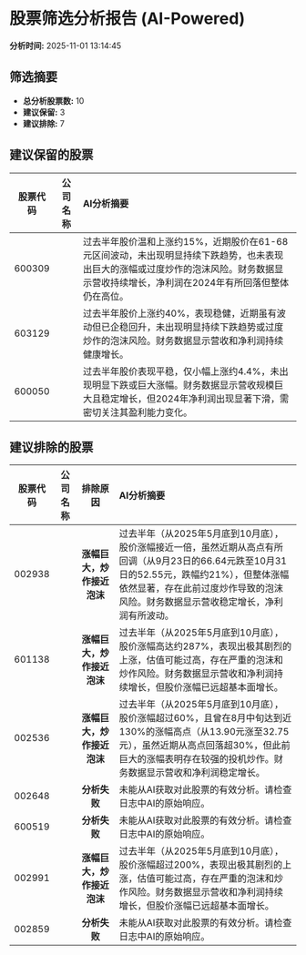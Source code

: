 # 股票筛选分析报告 (AI-Powered)

**分析时间:** 2025-11-01 13:14:45

## 筛选摘要

- **总分析股票数:** 10
- **建议保留:** 3
- **建议排除:** 7

## 建议保留的股票

| 股票代码 | 公司名称 | AI分析摘要 |
|:---:|:---:|:---|
| 600309 |  | 过去半年股价温和上涨约15%，近期股价在61-68元区间波动，未出现明显持续下跌趋势，也未表现出巨大的涨幅或过度炒作的泡沫风险。财务数据显示营收持续增长，净利润在2024年有所回落但整体仍在高位。 |
| 603129 |  | 过去半年股价上涨约40%，表现稳健，近期虽有波动但已企稳回升，未出现明显持续下跌趋势或过度炒作的泡沫风险。财务数据显示营收和净利润持续健康增长。 |
| 600050 |  | 过去半年股价表现平稳，仅小幅上涨约4.4%，未出现明显下跌或巨大涨幅。财务数据显示营收规模巨大且稳定增长，但2024年净利润出现显著下滑，需密切关注其盈利能力变化。 |

## 建议排除的股票

| 股票代码 | 公司名称 | 排除原因 | AI分析摘要 |
|:---:|:---:|:---:|:---|
| 002938 |  | **涨幅巨大，炒作接近泡沫** | 过去半年（从2025年5月底到10月底），股价涨幅接近一倍，虽然近期从高点有所回调（从9月23日的66.64元跌至10月31日的52.55元，跌幅约21%），但整体涨幅依然显著，存在此前过度炒作导致的泡沫风险。财务数据显示营收稳定增长，净利润有所波动。 |
| 601138 |  | **涨幅巨大，炒作接近泡沫** | 过去半年（从2025年5月底到10月底），股价涨幅高达约287%，表现出极其剧烈的上涨，估值可能过高，存在严重的泡沫和炒作风险。财务数据显示营收和净利润持续增长，但股价涨幅已远超基本面增长。 |
| 002536 |  | **涨幅巨大，炒作接近泡沫** | 过去半年（从2025年5月底到10月底），股价涨幅超过60%，且曾在8月中旬达到近130%的涨幅高点（从13.90元涨至32.75元），虽然近期从高点回落超30%，但此前巨大的涨幅表明存在较强的投机炒作。财务数据显示营收和净利润稳定增长。 |
| 002648 |  | **分析失败** | 未能从AI获取对此股票的有效分析。请检查日志中AI的原始响应。 |
| 600519 |  | **分析失败** | 未能从AI获取对此股票的有效分析。请检查日志中AI的原始响应。 |
| 002991 |  | **涨幅巨大，炒作接近泡沫** | 过去半年（从2025年5月底到10月底），股价涨幅超过200%，表现出极其剧烈的上涨，估值可能过高，存在严重的泡沫和炒作风险。财务数据显示营收和净利润持续增长，但股价涨幅已远超基本面增长。 |
| 002859 |  | **分析失败** | 未能从AI获取对此股票的有效分析。请检查日志中AI的原始响应。 |
